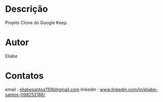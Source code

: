 # Descrição 
Projeto Clone do Google Keep.

# Autor 
Eliabe

# Contatos
email :  eliabesantos1106@gmail.com
linkedin : www.linkedin.com/in/eliabe-santos-098252186/